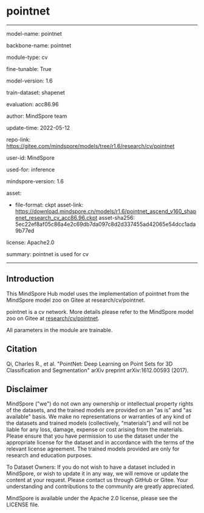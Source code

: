 # pointnet

---

model-name: pointnet

backbone-name: pointnet

module-type: cv

fine-tunable: True

model-version: 1.6

train-dataset: shapenet

evaluation: acc86.96

author: MindSpore team

update-time: 2022-05-12

repo-link: <https://gitee.com/mindspore/models/tree/r1.6/research/cv/pointnet>

user-id: MindSpore

used-for: inference

mindspore-version: 1.6

asset:

-
    file-format: ckpt
    asset-link: <https://download.mindspore.cn/models/r1.6/pointnet_ascend_v160_shapenet_research_cv_acc86.96.ckpt>
    asset-sha256: 5ec22ef8af05c86a4e2c69db7da097c8d2d337455ad42065e54dcc1ada9b77ed

license: Apache2.0

summary: pointnet is used for cv

---

## Introduction

This MindSpore Hub model uses the implementation of pointnet from the MindSpore model zoo on Gitee at research/cv/pointnet.

pointnet is a cv network. More details please refer to the MindSpore model zoo on Gitee at [research/cv/pointnet](https://gitee.com/mindspore/models/blob/r1.6/research/cv/pointnet/README.md).

All parameters in the module are trainable.

## Citation

Qi, Charles R., et al. "PointNet: Deep Learning on Point Sets for 3D Classification and Segmentation" arXiv preprint arXiv:1612.00593 (2017).

## Disclaimer

MindSpore ("we") do not own any ownership or intellectual property rights of the datasets, and the trained models are provided on an "as is" and "as available" basis. We make no representations or warranties of any kind of the datasets and trained models (collectively, “materials”) and will not be liable for any loss, damage, expense or cost arising from the materials. Please ensure that you have permission to use the dataset under the appropriate license for the dataset and in accordance with the terms of the relevant license agreement. The trained models provided are only for research and education purposes.

To Dataset Owners: If you do not wish to have a dataset included in MindSpore, or wish to update it in any way, we will remove or update the content at your request. Please contact us through GitHub or Gitee. Your understanding and contributions to the community are greatly appreciated.

MindSpore is available under the Apache 2.0 license, please see the LICENSE file.
